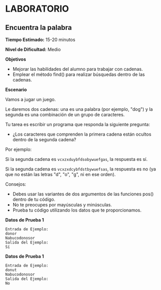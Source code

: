 # LABORATORIO

## Encuentra la palabra

**Tiempo Estimado:**
15-20 minutos

**Nivel de Dificultad:**
Medio

**Objetivos**
- Mejorar las habilidades del alumno para trabajar con cadenas.
- Emplear el método find() para realizar búsquedas dentro de las cadenas.

**Escenario**

Vamos a jugar un juego. 

Le daremos dos cadenas: una es una palabra (por ejemplo, "dog") y la segunda es una
combinación de un grupo de caracteres.

Tu tarea es escribir un programa que responda la siguiente pregunta:

- ¿Los caracteres que comprenden la primera cadena están ocultos dentro de la segunda cadena?

Por ejemplo:

Si la segunda cadena es `vcxzxduybfdsobywuefgas`, la respuesta es sí.

Si la segunda cadena es `vcxzxdcybfdstbywuefsas`, la respuesta es no (ya que no están las letras "d", "o", "g",
ni en ese orden).

Consejos:
- Debes usar las variantes de dos argumentos de las funciones pos() dentro de tu código.
- No te preocupes por mayúsculas y minúsculas.
- Prueba tu código utilizando los datos que te proporcionamos.

**Datos de Prueba 1**

    Entrada de Ejemplo:
    donor
    Nabucodonosor
    Salida del Ejemplo:
    Sí

**Datos de Prueba 1**

    Entrada de Ejemplo:
    donut
    Nabucodonosor
    Salida del Ejemplo:
    No
